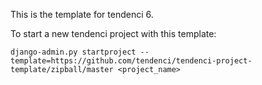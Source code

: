 This is the template for tendenci 6.

To start a new tendenci project with this template:

    django-admin.py startproject --template=https://github.com/tendenci/tendenci-project-template/zipball/master <project_name>